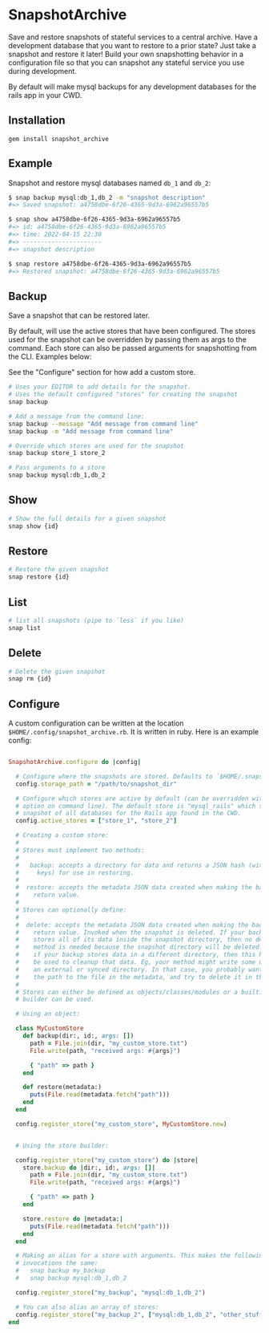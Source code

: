 # SnapshotArchive

Save and restore snapshots of stateful services to a central archive. Have a
development database that you want to restore to a prior state? Just take a
snapshot and restore it later! Build your own snapshotting behavior in a
configuration file so that you can snapshot any stateful service you use during
development.

By default will make mysql backups for any development databases for the rails
app in your CWD.

## Installation

```
gem install snapshot_archive
```

## Example

Snapshot and restore mysql databases named `db_1` and `db_2`:

```bash
$ snap backup mysql:db_1,db_2 -m "snapshot description"
#=> Saved snapshot: a4758dbe-6f26-4365-9d3a-6962a96557b5

$ snap show a4758dbe-6f26-4365-9d3a-6962a96557b5
#=> id: a4758dbe-6f26-4365-9d3a-6962a96557b5
#=> time: 2022-04-15 22:30
#=> ----------------------
#=> snapshot description

$ snap restore a4758dbe-6f26-4365-9d3a-6962a96557b5
#=> Restored snapshot: a4758dbe-6f26-4365-9d3a-6962a96557b5
```

## Backup

Save a snapshot that can be restored later.

By default, will use the active stores that have been configured. The
stores used for the snapshot can be overridden by passing them as args
to the command. Each store can also be passed arguments for
snapshotting from the CLI. Examples below:

See the "Configure" section for how add a custom store.

```bash
# Uses your EDITOR to add details for the snapshot.
# Uses the default configured "stores" for creating the snapshot
snap backup

# Add a message from the command line:
snap backup --message "Add message from command line"
snap backup -m "Add message from command line"

# Override which stores are used for the snapshot
snap backup store_1 store_2

# Pass arguments to a store
snap backup mysql:db_1,db_2
```
## Show

```bash
# Show the full details for a given snapshot
snap show {id}
```

## Restore

```bash
# Restore the given snapshot
snap restore {id}
```

## List

```bash
# list all snapshots (pipe to `less` if you like)
snap list
```

## Delete

```bash
# Delete the given snapshot
snap rm {id}
```

## Configure

A custom configuration can be written at the location `$HOME/.config/snapshot_archive.rb`. It is written in ruby. Here is an example config:

```ruby

SnapshotArchive.configure do |config|

  # Configure where the snapshots are stored. Defaults to `$HOME/.snapshot_archive`
  config.storage_path = "/path/to/snapshot_dir"

  # Configure which stores are active by default (can be overridden with --store
  # option on command line). The default store is "mysql_rails" which saves a
  # snapshot of all databases for the Rails app found in the CWD.
  config.active_stores = ["store_1", "store_2"]

  # Creating a custom store:
  #
  # Stores must implement two methods:
  #
  #   backup: accepts a directory for data and returns a JSON hash (with string
  #     keys) for use in restoring.
  #
  #  restore: accepts the metadata JSON data created when making the backup. No
  #    return value.
  #
  # Stores can optionally define:
  #
  #  delete: accepts the metadata JSON data created when making the backup. No
  #    return value. Invoked when the snapshot is deleted. If your backup method
  #    stores all of its data inside the snapshot directory, then no delete
  #    method is needed because the snapshot directory will be deleted. However,
  #    if your backup stores data in a different directory, then this hook can
  #    be used to cleanup that data. Eg, your method might write some data to
  #    an external or synced directory. In that case, you probably want to save
  #    the path to the file in the metadata, and try to delete it in this hook.
  #
  # Stores can either be defined as objects/classes/modules or a builtin store
  # builder can be used.

  # Using an object:

  class MyCustomStore
    def backup(dir:, id:, args: [])
      path = File.join(dir, "my_custom_store.txt")
      File.write(path, "received args: #{args}")

      { "path" => path }
    end

    def restore(metadata:)
      puts(File.read(metadata.fetch("path")))
    end
  end

  config.register_store("my_custom_store", MyCustomStore.new)


  # Using the store builder:

  config.register_store("my_custom_store") do |store|
    store.backup do |dir:, id:, args: []|
      path = File.join(dir, "my_custom_store.txt")
      File.write(path, "received args: #{args}")

      { "path" => path }
    end

    store.restore do |metadata:|
      puts(File.read(metadata.fetch("path")))
    end
  end

  # Making an alias for a store with arguments. This makes the following
  # invocations the same:
  #   snap backup my_backup
  #   snap backup mysql:db_1,db_2

  config.register_store("my_backup", "mysql:db_1,db_2")

  # You can also alias an array of stores:
  config.register_store("my_backup_2", ["mysql:db_1,db_2", "other_stuff"])
end
```
